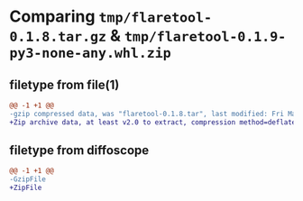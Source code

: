 # Comparing `tmp/flaretool-0.1.8.tar.gz` & `tmp/flaretool-0.1.9-py3-none-any.whl.zip`

## filetype from file(1)

```diff
@@ -1 +1 @@
-gzip compressed data, was "flaretool-0.1.8.tar", last modified: Fri May 12 06:50:31 2023, max compression
+Zip archive data, at least v2.0 to extract, compression method=deflate
```

## filetype from diffoscope

```diff
@@ -1 +1 @@
-GzipFile
+ZipFile
```

